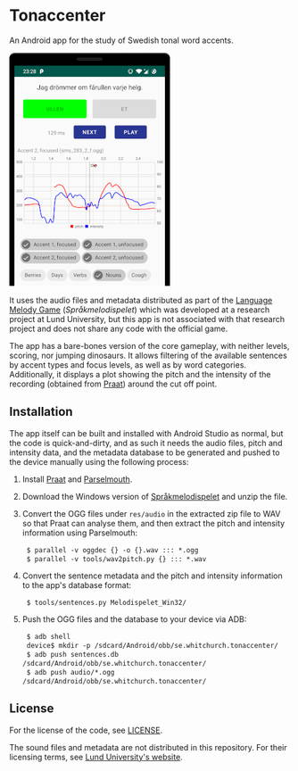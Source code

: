 # Tonaccenter

An Android app for the study of Swedish tonal word accents.

![Images](screenshots/main.png "Images")

It uses the audio files and metadata distributed as part of the [Language
Melody Game](https://projekt.ht.lu.se/lmg) (_Språkmelodispelet_) which was
developed at a research project at Lund University, but this app is not
associated with that research project and does not share any code with the
official game.

The app has a bare-bones version of the core gameplay, with neither levels,
scoring, nor jumping dinosaurs.  It allows filtering of the available sentences
by accent types and focus levels, as well as by word categories.  Additionally,
it displays a plot showing the pitch and the intensity of the recording
(obtained from [Praat](http://www.fon.hum.uva.nl/praat/)) around the cut off
point.

## Installation

The app itself can be built and installed with Android Studio as normal, but
the code is quick-and-dirty, and as such it needs the audio files, pitch and
intensity data, and the metadata database to be generated and pushed to the
device manually using the following process:

1. Install [Praat](http://www.fon.hum.uva.nl/praat/) and
   [Parselmouth](https://github.com/YannickJadoul/Parselmouth).

2. Download the Windows version of
   [Språkmelodispelet](https://projekt.ht.lu.se/lmg/downloads/) and unzip the
   file.

3. Convert the OGG files under `res/audio` in the extracted zip file to WAV so
   that Praat can analyse them, and then extract the pitch and intensity
   information using Parselmouth:

        $ parallel -v oggdec {} -o {}.wav ::: *.ogg
        $ parallel -v tools/wav2pitch.py {} ::: *.wav

4. Convert the sentence metadata and the pitch and intensity information to the
   app's database format:

        $ tools/sentences.py Melodispelet_Win32/

5. Push the OGG files and the database to your device via ADB:

        $ adb shell
        device$ mkdir -p /sdcard/Android/obb/se.whitchurch.tonaccenter/
        $ adb push sentences.db /sdcard/Android/obb/se.whitchurch.tonaccenter/
        $ adb push audio/*.ogg /sdcard/Android/obb/se.whitchurch.tonaccenter/

## License

For the license of the code, see [LICENSE](LICENSE).

The sound files and metadata are not distributed in this repository.  For their
licensing terms, see [Lund University's
website](https://projekt.ht.lu.se/lmg/downloads/).
